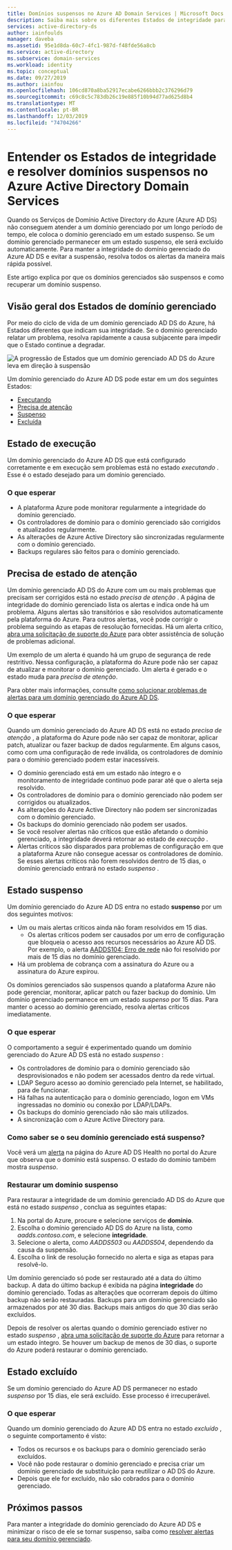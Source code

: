 ```yaml
---
title: Domínios suspensos no Azure AD Domain Services | Microsoft Docs
description: Saiba mais sobre os diferentes Estados de integridade para um domínio gerenciado AD DS do Azure e como restaurar um domínio suspenso.
services: active-directory-ds
author: iainfoulds
manager: daveba
ms.assetid: 95e1d8da-60c7-4fc1-987d-f48fde56a8cb
ms.service: active-directory
ms.subservice: domain-services
ms.workload: identity
ms.topic: conceptual
ms.date: 09/27/2019
ms.author: iainfou
ms.openlocfilehash: 106cd870a8ba52917ecabe6266bbb2c376296d79
ms.sourcegitcommit: c69c8c5c783db26c19e885f10b94d77ad625d8b4
ms.translationtype: MT
ms.contentlocale: pt-BR
ms.lasthandoff: 12/03/2019
ms.locfileid: "74704266"
---
```

# <a name="understand-the-health-states-and-resolve-suspended-domains-in-azure-active-directory-domain-services"></a>Entender os Estados de integridade e resolver domínios suspensos no Azure Active Directory Domain Services

Quando os Serviços de Domínio Active Directory do Azure (Azure AD DS) não conseguem atender a um domínio gerenciado por um longo período de tempo, ele coloca o domínio gerenciado em um estado suspenso. Se um domínio gerenciado permanecer em um estado suspenso, ele será excluído automaticamente. Para manter a integridade do domínio gerenciado do Azure AD DS e evitar a suspensão, resolva todos os alertas da maneira mais rápida possível.

Este artigo explica por que os domínios gerenciados são suspensos e como recuperar um domínio suspenso.

## <a name="overview-of-managed-domain-states"></a>Visão geral dos Estados de domínio gerenciado

Por meio do ciclo de vida de um domínio gerenciado AD DS do Azure, há Estados diferentes que indicam sua integridade. Se o domínio gerenciado relatar um problema, resolva rapidamente a causa subjacente para impedir que o Estado continue a degradar.

![A progressão de Estados que um domínio gerenciado AD DS do Azure leva em direção à suspensão](media/active-directory-domain-services-suspension/suspension-timeline.PNG)

Um domínio gerenciado do Azure AD DS pode estar em um dos seguintes Estados:

* [Executando](#running-state)
* [Precisa de atenção](#needs-attention-state)
* [Suspenso](#suspended-state)
* [Excluída](#deleted-state)

## <a name="running-state"></a>Estado de execução

Um domínio gerenciado do Azure AD DS que está configurado corretamente e em execução sem problemas está no estado *executando* . Esse é o estado desejado para um domínio gerenciado.

### <a name="what-to-expect"></a>O que esperar

* A plataforma Azure pode monitorar regularmente a integridade do domínio gerenciado.
* Os controladores de domínio para o domínio gerenciado são corrigidos e atualizados regularmente.
* As alterações de Azure Active Directory são sincronizadas regularmente com o domínio gerenciado.
* Backups regulares são feitos para o domínio gerenciado.

## <a name="needs-attention-state"></a>Precisa de estado de atenção

Um domínio gerenciado AD DS do Azure com um ou mais problemas que precisam ser corrigidos está no estado *precisa de atenção* . A página de integridade do domínio gerenciado lista os alertas e indica onde há um problema. Alguns alertas são transitórios e são resolvidos automaticamente pela plataforma do Azure. Para outros alertas, você pode corrigir o problema seguindo as etapas de resolução fornecidas. Há um alerta crítico, [abra uma solicitação de suporte do Azure][azure-support] para obter assistência de solução de problemas adicional.

Um exemplo de um alerta é quando há um grupo de segurança de rede restritivo. Nessa configuração, a plataforma do Azure pode não ser capaz de atualizar e monitorar o domínio gerenciado. Um alerta é gerado e o estado muda para *precisa de atenção*.

Para obter mais informações, consulte [como solucionar problemas de alertas para um domínio gerenciado do Azure AD DS][resolve-alerts].

### <a name="what-to-expect"></a>O que esperar

Quando um domínio gerenciado do Azure AD DS está no estado *precisa de atenção* , a plataforma do Azure pode não ser capaz de monitorar, aplicar patch, atualizar ou fazer backup de dados regularmente. Em alguns casos, como com uma configuração de rede inválida, os controladores de domínio para o domínio gerenciado podem estar inacessíveis.

* O domínio gerenciado está em um estado não íntegro e o monitoramento de integridade contínuo pode parar até que o alerta seja resolvido.
* Os controladores de domínio para o domínio gerenciado não podem ser corrigidos ou atualizados.
* As alterações do Azure Active Directory não podem ser sincronizadas com o domínio gerenciado.
* Os backups do domínio gerenciado não podem ser usados.
* Se você resolver alertas não críticos que estão afetando o domínio gerenciado, a integridade deverá retornar ao estado de *execução* .
* Alertas críticos são disparados para problemas de configuração em que a plataforma Azure não consegue acessar os controladores de domínio. Se esses alertas críticos não forem resolvidos dentro de 15 dias, o domínio gerenciado entrará no estado *suspenso* .

## <a name="suspended-state"></a>Estado suspenso

Um domínio gerenciado do Azure AD DS entra no estado **suspenso** por um dos seguintes motivos:

* Um ou mais alertas críticos ainda não foram resolvidos em 15 dias.
    * Os alertas críticos podem ser causados por um erro de configuração que bloqueia o acesso aos recursos necessários ao Azure AD DS. Por exemplo, o alerta [AADDS104: Erro de rede][alert-nsg] não foi resolvido por mais de 15 dias no domínio gerenciado.
* Há um problema de cobrança com a assinatura do Azure ou a assinatura do Azure expirou.

Os domínios gerenciados são suspensos quando a plataforma Azure não pode gerenciar, monitorar, aplicar patch ou fazer backup do domínio. Um domínio gerenciado permanece em um estado *suspenso* por 15 dias. Para manter o acesso ao domínio gerenciado, resolva alertas críticos imediatamente.

### <a name="what-to-expect"></a>O que esperar

O comportamento a seguir é experimentado quando um domínio gerenciado do Azure AD DS está no estado *suspenso* :

* Os controladores de domínio para o domínio gerenciado são desprovisionados e não podem ser acessados dentro da rede virtual.
* LDAP Seguro acesso ao domínio gerenciado pela Internet, se habilitado, para de funcionar.
* Há falhas na autenticação para o domínio gerenciado, logon em VMs ingressadas no domínio ou conexão por LDAP/LDAPs.
* Os backups do domínio gerenciado não são mais utilizados.
* A sincronização com o Azure Active Directory para.

### <a name="how-do-you-know-if-your-managed-domain-is-suspended"></a>Como saber se o seu domínio gerenciado está suspenso?

Você verá um [alerta][resolve-alerts] na página do Azure AD DS Health no portal do Azure que observa que o domínio está suspenso. O estado do domínio também mostra *suspenso*.

### <a name="restore-a-suspended-domain"></a>Restaurar um domínio suspenso

Para restaurar a integridade de um domínio gerenciado AD DS do Azure que está no estado *suspenso* , conclua as seguintes etapas:

1. Na portal do Azure, procure e selecione serviços de **domínio**.
1. Escolha o domínio gerenciado AD DS do Azure na lista, como *aadds.contoso.com*, e selecione **integridade**.
1. Selecione o alerta, como *AADDS503* ou *AADDS504*, dependendo da causa da suspensão.
1. Escolha o link de resolução fornecido no alerta e siga as etapas para resolvê-lo.

Um domínio gerenciado só pode ser restaurado até a data do último backup. A data do último backup é exibida na página **integridade** do domínio gerenciado. Todas as alterações que ocorreram depois do último backup não serão restauradas. Backups para um domínio gerenciado são armazenados por até 30 dias. Backups mais antigos do que 30 dias serão excluídos.

Depois de resolver os alertas quando o domínio gerenciado estiver no estado *suspenso* , [abra uma solicitação de suporte do Azure][azure-support] para retornar a um estado íntegro. Se houver um backup de menos de 30 dias, o suporte do Azure poderá restaurar o domínio gerenciado.

## <a name="deleted-state"></a>Estado excluído

Se um domínio gerenciado do Azure AD DS permanecer no estado *suspenso* por 15 dias, ele será excluído. Esse processo é irrecuperável.

### <a name="what-to-expect"></a>O que esperar

Quando um domínio gerenciado do Azure AD DS entra no estado *excluído* , o seguinte comportamento é visto:

* Todos os recursos e os backups para o domínio gerenciado serão excluídos.
* Você não pode restaurar o domínio gerenciado e precisa criar um domínio gerenciado de substituição para reutilizar o AD DS do Azure.
* Depois que ele for excluído, não são cobrados para o domínio gerenciado.

## <a name="next-steps"></a>Próximos passos

Para manter a integridade do domínio gerenciado do Azure AD DS e minimizar o risco de ele se tornar suspenso, saiba como [resolver alertas para seu domínio gerenciado][resolve-alerts].

<!-- INTERNAL LINKS -->
[alert-nsg]: alert-nsg.md
[azure-support]: ../active-directory/fundamentals/active-directory-troubleshooting-support-howto.md
[resolve-alerts]: troubleshoot-alerts.md
